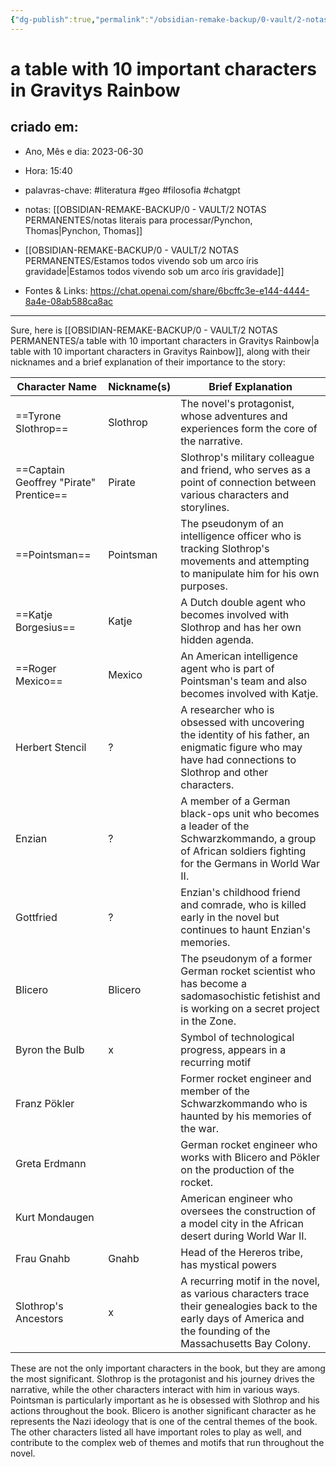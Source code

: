 ```yaml
---
{"dg-publish":true,"permalink":"/obsidian-remake-backup/0-vault/2-notas-permanentes/a-table-with-10-important-characters-in-gravitys-rainbow/","tags":["permanente","literatura","geo","filosofia","chatgpt"],"dgHomeLink":true,"dgShowLocalGraph":true,"dgShowFileTree":true,"dgEnableSearch":true,"noteIcon":""}
---
```


# a table with 10 important characters in Gravitys Rainbow

## criado em: 
-  Ano, Mês e dia: 2023-06-30
- Hora: 15:40
- palavras-chave: #literatura #geo #filosofia #chatgpt 
- notas: [[OBSIDIAN-REMAKE-BACKUP/0 - VAULT/2 NOTAS PERMANENTES/notas literais para processar/Pynchon, Thomas\|Pynchon, Thomas]]
- [[OBSIDIAN-REMAKE-BACKUP/0 - VAULT/2 NOTAS PERMANENTES/Estamos todos vivendo sob um arco íris gravidade\|Estamos todos vivendo sob um arco íris gravidade]]

- Fontes & Links: https://chat.openai.com/share/6bcffc3e-e144-4444-8a4e-08ab588ca8ac
---

Sure, here is [[OBSIDIAN-REMAKE-BACKUP/0 - VAULT/2 NOTAS PERMANENTES/a table with 10 important characters in Gravitys Rainbow\|a table with 10 important characters in Gravitys Rainbow]], along with their nicknames and a brief explanation of their importance to the story:

| Character Name                         | Nickname(s) | Brief Explanation                                                                                                                                           |
| -------------------------------------- | ----------- | ----------------------------------------------------------------------------------------------------------------------------------------------------------- |
| ==Tyrone Slothrop==                    | Slothrop    | The novel's protagonist, whose adventures and experiences form the core of the narrative.                                                                   |
| ==Captain Geoffrey "Pirate" Prentice== | Pirate      | Slothrop's military colleague and friend, who serves as a point of connection between various characters and storylines.                                    |
| ==Pointsman==                          | Pointsman   | The pseudonym of an intelligence officer who is tracking Slothrop's movements and attempting to manipulate him for his own purposes.                        |
| ==Katje Borgesius==                    | Katje       | A Dutch double agent who becomes involved with Slothrop and has her own hidden agenda.                                                                      |
| ==Roger Mexico==                       | Mexico      | An American intelligence agent who is part of Pointsman's team and also becomes involved with Katje.                                                        |
| Herbert Stencil                        | ?           | A researcher who is obsessed with uncovering the identity of his father, an enigmatic figure who may have had connections to Slothrop and other characters. |
| Enzian                                 | ?           | A member of a German black-ops unit who becomes a leader of the Schwarzkommando, a group of African soldiers fighting for the Germans in World War II.      |
| Gottfried                              | ?           | Enzian's childhood friend and comrade, who is killed early in the novel but continues to haunt Enzian's memories.                                           |
| Blicero                                | Blicero     | The pseudonym of a former German rocket scientist who has become a sadomasochistic fetishist and is working on a secret project in the Zone.                |
| Byron the Bulb                         | x           | Symbol of technological progress, appears in a recurring motif                                                                                              |
|Franz Pökler|             |Former rocket engineer and member of the Schwarzkommando who is haunted by his memories of the war.|
|Greta Erdmann|             |German rocket engineer who works with Blicero and Pökler on the production of the rocket.|
|Kurt Mondaugen|             |American engineer who oversees the construction of a model city in the African desert during World War II.|
| Frau Gnahb                             | Gnahb       | Head of the Hereros tribe, has mystical powers                                                                                                              |
| Slothrop's Ancestors                   | x           | A recurring motif in the novel, as various characters trace their genealogies back to the early days of America and the founding of the Massachusetts Bay Colony. |

These are not the only important characters in the book, but they are among the most significant. Slothrop is the protagonist and his journey drives the narrative, while the other characters interact with him in various ways. Pointsman is particularly important as he is obsessed with Slothrop and his actions throughout the book. Blicero is another significant character as he represents the Nazi ideology that is one of the central themes of the book. The other characters listed all have important roles to play as well, and contribute to the complex web of themes and motifs that run throughout the novel.